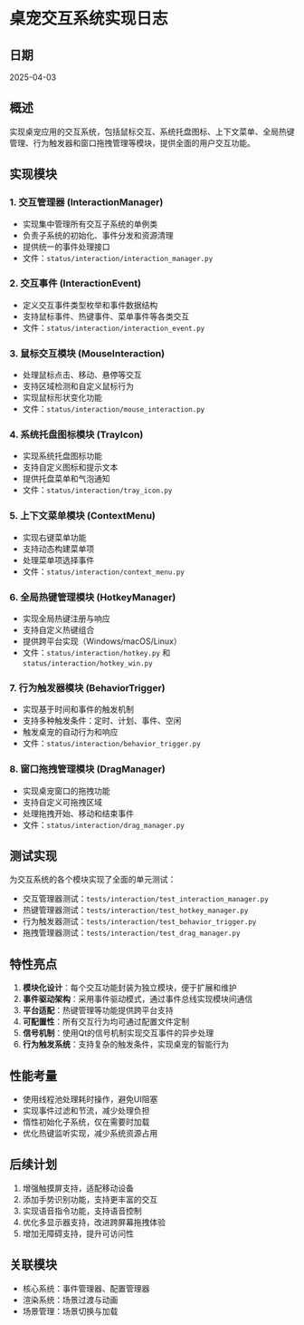 # 桌宠交互系统实现日志

## 日期
2025-04-03

## 概述
实现桌宠应用的交互系统，包括鼠标交互、系统托盘图标、上下文菜单、全局热键管理、行为触发器和窗口拖拽管理等模块，提供全面的用户交互功能。

## 实现模块

### 1. 交互管理器 (InteractionManager)
- 实现集中管理所有交互子系统的单例类
- 负责子系统的初始化、事件分发和资源清理
- 提供统一的事件处理接口
- 文件：`status/interaction/interaction_manager.py`

### 2. 交互事件 (InteractionEvent)
- 定义交互事件类型枚举和事件数据结构
- 支持鼠标事件、热键事件、菜单事件等各类交互
- 文件：`status/interaction/interaction_event.py`

### 3. 鼠标交互模块 (MouseInteraction)
- 处理鼠标点击、移动、悬停等交互
- 支持区域检测和自定义鼠标行为
- 实现鼠标形状变化功能
- 文件：`status/interaction/mouse_interaction.py`

### 4. 系统托盘图标模块 (TrayIcon)
- 实现系统托盘图标功能
- 支持自定义图标和提示文本
- 提供托盘菜单和气泡通知
- 文件：`status/interaction/tray_icon.py`

### 5. 上下文菜单模块 (ContextMenu)
- 实现右键菜单功能
- 支持动态构建菜单项
- 处理菜单项选择事件
- 文件：`status/interaction/context_menu.py`

### 6. 全局热键管理模块 (HotkeyManager)
- 实现全局热键注册与响应
- 支持自定义热键组合
- 提供跨平台实现（Windows/macOS/Linux）
- 文件：`status/interaction/hotkey.py` 和 `status/interaction/hotkey_win.py`

### 7. 行为触发器模块 (BehaviorTrigger)
- 实现基于时间和事件的触发机制
- 支持多种触发条件：定时、计划、事件、空闲
- 触发桌宠的自动行为和响应
- 文件：`status/interaction/behavior_trigger.py`

### 8. 窗口拖拽管理模块 (DragManager)
- 实现桌宠窗口的拖拽功能
- 支持自定义可拖拽区域
- 处理拖拽开始、移动和结束事件
- 文件：`status/interaction/drag_manager.py`

## 测试实现
为交互系统的各个模块实现了全面的单元测试：

- 交互管理器测试：`tests/interaction/test_interaction_manager.py`
- 热键管理器测试：`tests/interaction/test_hotkey_manager.py`
- 行为触发器测试：`tests/interaction/test_behavior_trigger.py`
- 拖拽管理器测试：`tests/interaction/test_drag_manager.py`

## 特性亮点

1. **模块化设计**：每个交互功能封装为独立模块，便于扩展和维护
2. **事件驱动架构**：采用事件驱动模式，通过事件总线实现模块间通信
3. **平台适配**：热键管理等功能提供跨平台支持
4. **可配置性**：所有交互行为均可通过配置文件定制
5. **信号机制**：使用Qt的信号机制实现交互事件的异步处理
6. **行为触发系统**：支持复杂的触发条件，实现桌宠的智能行为

## 性能考量

- 使用线程池处理耗时操作，避免UI阻塞
- 实现事件过滤和节流，减少处理负担
- 惰性初始化子系统，仅在需要时加载
- 优化热键监听实现，减少系统资源占用

## 后续计划

1. 增强触摸屏支持，适配移动设备
2. 添加手势识别功能，支持更丰富的交互
3. 实现语音指令功能，支持语音控制
4. 优化多显示器支持，改进跨屏幕拖拽体验
5. 增加无障碍支持，提升可访问性

## 关联模块

- 核心系统：事件管理器、配置管理器
- 渲染系统：场景过渡与动画
- 场景管理：场景切换与加载 